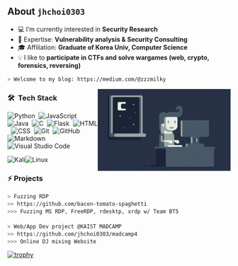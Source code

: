 ## About  `jhchoi0303` 


- 💻 I’m currently interested in **Security Research**
- 🌱 Expertise: **Vulnerability analysis & Security Consulting**
- 🎓 Affiliation: **Graduate of Korea Univ, Computer Science**
- 💡 I like to **participate in CTFs and solve wargames (web, crypto, forensics, reversing)** 


````bash
> Welcome to my blog: https://medium.com/@zzzmilky
````


<img alt="Night Hacking" src="https://raw.githubusercontent.com/jhchoi0303/jhchoi0303/master/assets/Night-Hacking.gif" align="right"/>

### 🛠 &nbsp;Tech Stack

![Python](https://img.shields.io/badge/-Python-05122A?style=flat&logo=python)&nbsp;
![JavaScript](https://img.shields.io/badge/-JavaScript-05122A?style=flat&logo=javascript)&nbsp;
![Java](https://img.shields.io/badge/-Java-05122A?style=flat&logo=Java&logoColor=FFA518)&nbsp;
![C](https://img.shields.io/badge/-C-05122A?style=flat&logo=C&logoColor=A8B9CC)&nbsp;
![Flask](https://img.shields.io/badge/-Flask-05122A?style=flat&logo=flask)&nbsp;
![HTML](https://img.shields.io/badge/-HTML-05122A?style=flat&logo=HTML5)&nbsp;
![CSS](https://img.shields.io/badge/-CSS-05122A?style=flat&logo=CSS3&logoColor=1572B6)&nbsp;
![Git](https://img.shields.io/badge/-Git-05122A?style=flat&logo=git)&nbsp;
![GitHub](https://img.shields.io/badge/-GitHub-05122A?style=flat&logo=github)&nbsp;
![Markdown](https://img.shields.io/badge/-Markdown-05122A?style=flat&logo=markdown)\
![Visual Studio Code](https://img.shields.io/badge/-Visual%20Studio%20Code-05122A?style=flat&logo=visual-studio-code&logoColor=007ACC)&nbsp;

![Kali](https://img.shields.io/badge/Kali-268BEE?style=for-the-badge&logo=kalilinux&logoColor=white)![Linux](https://img.shields.io/badge/Linux-FCC624?style=for-the-badge&logo=linux&logoColor=black)



### ⚡&nbsp;Projects
````bash
> Fuzzing RDP
>> https://github.com/bacon-tomato-spaghetti
>>> Fuzzing MS RDP, FreeRDP, rdesktp, xrdp w/ Team BT5

> Web/App Dev project @KAIST MADCAMP
>> https://github.com/jhchoi0303/madcamp4 
>>> Online DJ mixing Website
````



[![trophy](https://github-profile-trophy.vercel.app/?username=jhchoi0303&theme=onedark)](https://github.com/ryo-ma/github-profile-trophy)

